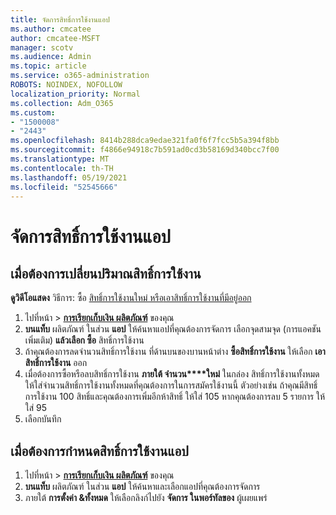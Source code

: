```yaml
---
title: จัดการสิทธิ์การใช้งานแอป
ms.author: cmcatee
author: cmcatee-MSFT
manager: scotv
ms.audience: Admin
ms.topic: article
ms.service: o365-administration
ROBOTS: NOINDEX, NOFOLLOW
localization_priority: Normal
ms.collection: Adm_O365
ms.custom:
- "1500008"
- "2443"
ms.openlocfilehash: 8414b288dca9edae321fa0f6f7fcc5b5a394f8bb
ms.sourcegitcommit: f4866e94918c7b591ad0cd3b58169d340bcc7f00
ms.translationtype: MT
ms.contentlocale: th-TH
ms.lasthandoff: 05/19/2021
ms.locfileid: "52545666"
---
```

# <a name="manage-app-licenses"></a>จัดการสิทธิ์การใช้งานแอป

## <a name="to-change-license-quantity"></a>เมื่อต้องการเปลี่ยนปริมาณสิทธิ์การใช้งาน

**ดูวิดีโอแสดง** วิธีการ: ซื้อ [สิทธิ์การใช้งานใหม่ หรือ](https://go.microsoft.com/fwlink/p/?linkid=2154857)[เอาสิทธิ์การใช้งานที่มีอยู่ออก](https://go.microsoft.com/fwlink/p/?linkid=2154938)

1. ไปที่หน้า  >  **[การเรียกเก็บเงิน ผลิตภัณฑ์](https://go.microsoft.com/fwlink/p/?linkid=842054)** ของคุณ
2. **บนแท็บ** ผลิตภัณฑ์ ในส่วน **แอป** ให้ค้นหาแอปที่คุณต้องการจัดการ เลือกจุดสามจุด (การแอคชันเพิ่มเติม) **แล้วเลือก ซื้อ** สิทธิ์การใช้งาน
3. ถ้าคุณต้องการลดจํานวนสิทธิ์การใช้งาน ที่ด้านบนของบานหน้าต่าง **ซื้อสิทธิ์การใช้งาน** ให้เลือก **เอาสิทธิ์การใช้งาน** ออก
4. เมื่อต้องการซื้อหรือลบสิทธิ์การใช้งาน **ภายใต้ จํานวน****ใหม่** ในกล่อง สิทธิ์การใช้งานทั้งหมด ให้ใส่จํานวนสิทธิ์การใช้งานทั้งหมดที่คุณต้องการในการสมัครใช้งานนี้ ตัวอย่างเช่น ถ้าคุณมีสิทธิ์การใช้งาน 100 สิทธิ์และคุณต้องการเพิ่มอีกห้าสิทธิ์ ให้ใส่ 105 หากคุณต้องการลบ 5 รายการ ให้ใส่ 95
5. เลือกบันทึก

## <a name="to-assign-app-licenses"></a>เมื่อต้องการกําหนดสิทธิ์การใช้งานแอป

1. ไปที่หน้า  >  **[การเรียกเก็บเงิน ผลิตภัณฑ์](https://go.microsoft.com/fwlink/p/?linkid=842054)** ของคุณ
2. **บนแท็บ** ผลิตภัณฑ์ ในส่วน **แอป** ให้ค้นหาและเลือกแอปที่คุณต้องการจัดการ
3. ภายใต้ **การตั้งค่า &ทั้งหมด** ให้เลือกลิงก์ไปยัง **จัดการ ในพอร์ทัลของ** ผู้เผยแพร่